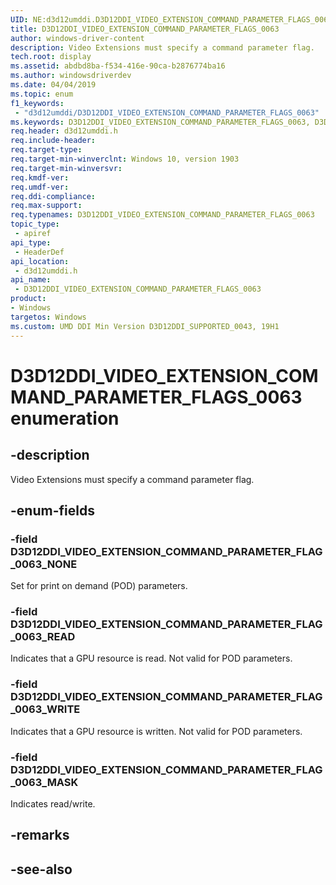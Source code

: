 ```yaml
---
UID: NE:d3d12umddi.D3D12DDI_VIDEO_EXTENSION_COMMAND_PARAMETER_FLAGS_0063
title: D3D12DDI_VIDEO_EXTENSION_COMMAND_PARAMETER_FLAGS_0063
author: windows-driver-content
description: Video Extensions must specify a command parameter flag.
tech.root: display
ms.assetid: abdbd8ba-f534-416e-90ca-b2876774ba16
ms.author: windowsdriverdev
ms.date: 04/04/2019
ms.topic: enum
f1_keywords:
 - "d3d12umddi/D3D12DDI_VIDEO_EXTENSION_COMMAND_PARAMETER_FLAGS_0063"
ms.keywords: D3D12DDI_VIDEO_EXTENSION_COMMAND_PARAMETER_FLAGS_0063, D3D12DDI_VIDEO_EXTENSION_COMMAND_PARAMETER_FLAGS_0063, 
req.header: d3d12umddi.h
req.include-header:
req.target-type:
req.target-min-winverclnt: Windows 10, version 1903
req.target-min-winversvr:
req.kmdf-ver:
req.umdf-ver:
req.ddi-compliance:
req.max-support:
req.typenames: D3D12DDI_VIDEO_EXTENSION_COMMAND_PARAMETER_FLAGS_0063
topic_type: 
 - apiref
api_type: 
 - HeaderDef
api_location: 
 - d3d12umddi.h
api_name: 
 - D3D12DDI_VIDEO_EXTENSION_COMMAND_PARAMETER_FLAGS_0063
product:
- Windows
targetos: Windows
ms.custom: UMD DDI Min Version D3D12DDI_SUPPORTED_0043, 19H1
---
```


# D3D12DDI_VIDEO_EXTENSION_COMMAND_PARAMETER_FLAGS_0063 enumeration

## -description

Video Extensions must specify a command parameter flag.

## -enum-fields

### -field D3D12DDI_VIDEO_EXTENSION_COMMAND_PARAMETER_FLAG_0063_NONE

Set for print on demand (POD) parameters.

### -field D3D12DDI_VIDEO_EXTENSION_COMMAND_PARAMETER_FLAG_0063_READ

Indicates that a GPU resource is read. Not valid for POD parameters.

### -field D3D12DDI_VIDEO_EXTENSION_COMMAND_PARAMETER_FLAG_0063_WRITE

Indicates that a GPU resource is written. Not valid for POD parameters.

### -field D3D12DDI_VIDEO_EXTENSION_COMMAND_PARAMETER_FLAG_0063_MASK 

Indicates read/write.

## -remarks

## -see-also

